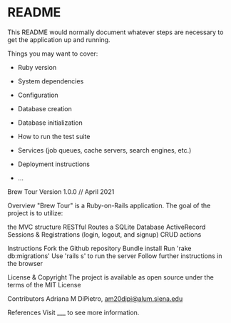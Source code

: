 # README

This README would normally document whatever steps are necessary to get the
application up and running.

Things you may want to cover:

* Ruby version

* System dependencies

* Configuration

* Database creation

* Database initialization

* How to run the test suite

* Services (job queues, cache servers, search engines, etc.)

* Deployment instructions

* ...

Brew Tour
Version 1.0.0 // April 2021

Overview
"Brew Tour" is a Ruby-on-Rails application. The goal of the project is to utilize:

the MVC structure
RESTful Routes
a SQLite Database
ActiveRecord
Sessions & Registrations (login, logout, and signup)
CRUD actions


Instructions
Fork the Github repository
Bundle install
Run 'rake db:migrations'
Use 'rails s' to run the server
Follow further instructions in the browser


License & Copyright
The project is available as open source under the terms of the MIT License

Contributors
Adriana M DiPietro, am20dipi@alum.siena.edu

References
Visit ___ to see more information.
